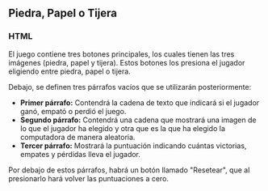 
<h2>Piedra, Papel o Tijera</h2>

<h3 style="color: lightorange">HTML</h3>
<p>El juego contiene tres botones principales, los cuales tienen las tres imágenes (piedra, papel y tijera). Estos botones los presiona el jugador eligiendo entre piedra, papel o tijera.</p>

<p>Debajo, se definen tres párrafos vacíos que se utilizarán posteriormente:</p>
<ul>
  <li><strong>Primer párrafo:</strong> Contendrá la cadena de texto que indicará si el jugador ganó, empató o perdió el juego.</li>
  <li><strong>Segundo párrafo:</strong> Contendrá una cadena que mostrará una imagen de lo que el jugador ha elegido y otra que es la que ha elegido la computadora de manera aleatoria.</li>
  <li><strong>Tercer párrafo:</strong> Mostrará la puntuación indicando cuántas victorias, empates y pérdidas lleva el jugador.</li>
</ul>

<p>Por debajo de estos párrafos, habrá un botón llamado "Resetear", que al presionarlo hará volver las puntuaciones a cero.</p>




